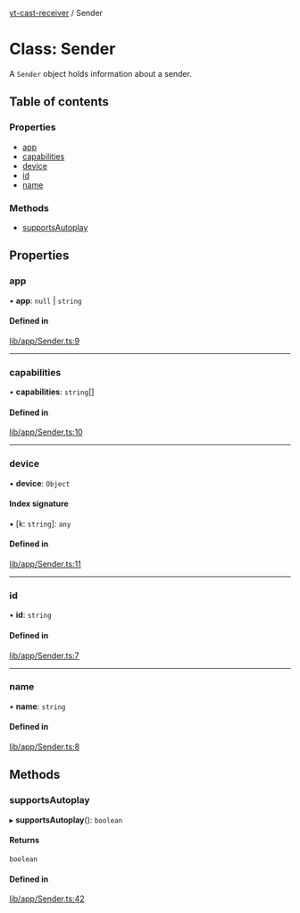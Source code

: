 [yt-cast-receiver](../README.md) / Sender

# Class: Sender

A `Sender` object holds information about a sender.

## Table of contents

### Properties

- [app](Sender.md#app)
- [capabilities](Sender.md#capabilities)
- [device](Sender.md#device)
- [id](Sender.md#id)
- [name](Sender.md#name)

### Methods

- [supportsAutoplay](Sender.md#supportsautoplay)

## Properties

### app

• **app**: ``null`` \| `string`

#### Defined in

[lib/app/Sender.ts:9](https://github.com/patrickkfkan/yt-cast-receiver/blob/d291079/src/lib/app/Sender.ts#L9)

___

### capabilities

• **capabilities**: `string`[]

#### Defined in

[lib/app/Sender.ts:10](https://github.com/patrickkfkan/yt-cast-receiver/blob/d291079/src/lib/app/Sender.ts#L10)

___

### device

• **device**: `Object`

#### Index signature

▪ [k: `string`]: `any`

#### Defined in

[lib/app/Sender.ts:11](https://github.com/patrickkfkan/yt-cast-receiver/blob/d291079/src/lib/app/Sender.ts#L11)

___

### id

• **id**: `string`

#### Defined in

[lib/app/Sender.ts:7](https://github.com/patrickkfkan/yt-cast-receiver/blob/d291079/src/lib/app/Sender.ts#L7)

___

### name

• **name**: `string`

#### Defined in

[lib/app/Sender.ts:8](https://github.com/patrickkfkan/yt-cast-receiver/blob/d291079/src/lib/app/Sender.ts#L8)

## Methods

### supportsAutoplay

▸ **supportsAutoplay**(): `boolean`

#### Returns

`boolean`

#### Defined in

[lib/app/Sender.ts:42](https://github.com/patrickkfkan/yt-cast-receiver/blob/d291079/src/lib/app/Sender.ts#L42)
